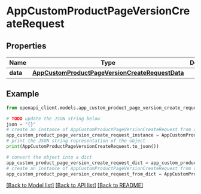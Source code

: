 # AppCustomProductPageVersionCreateRequest


## Properties

Name | Type | Description | Notes
------------ | ------------- | ------------- | -------------
**data** | [**AppCustomProductPageVersionCreateRequestData**](AppCustomProductPageVersionCreateRequestData.md) |  | 

## Example

```python
from openapi_client.models.app_custom_product_page_version_create_request import AppCustomProductPageVersionCreateRequest

# TODO update the JSON string below
json = "{}"
# create an instance of AppCustomProductPageVersionCreateRequest from a JSON string
app_custom_product_page_version_create_request_instance = AppCustomProductPageVersionCreateRequest.from_json(json)
# print the JSON string representation of the object
print(AppCustomProductPageVersionCreateRequest.to_json())

# convert the object into a dict
app_custom_product_page_version_create_request_dict = app_custom_product_page_version_create_request_instance.to_dict()
# create an instance of AppCustomProductPageVersionCreateRequest from a dict
app_custom_product_page_version_create_request_from_dict = AppCustomProductPageVersionCreateRequest.from_dict(app_custom_product_page_version_create_request_dict)
```
[[Back to Model list]](../README.md#documentation-for-models) [[Back to API list]](../README.md#documentation-for-api-endpoints) [[Back to README]](../README.md)



